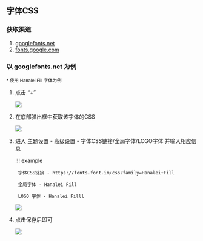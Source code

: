 ## 字体CSS

### 获取渠道

1. [googlefonts.net](//googlefonts.net)
2. [fonts.google.com](//fonts.google.com/)

### 以 googlefonts.net 为例

<small>* 使用 Hanalei Fill 字体为例</small>

1. 点击 “+”

    ![](https://gcore.jsdelivr.net/gh/bhaoo/cuckoo-docs@latest/images/font1.png)

2. 在底部弹出框中获取该字体的CSS

    ![](https://gcore.jsdelivr.net/gh/bhaoo/cuckoo-docs@latest/images/font2.png)

3. 进入 主题设置 - 高级设置 - 字体CSS链接/全局字体/LOGO字体 并输入相应信息

    !!! example

        字体CSS链接 - https://fonts.font.im/css?family=Hanalei+Fill

        全局字体 - Hanalei Fill

        LOGO 字体 - Hanalei Filll

    ![](https://gcore.jsdelivr.net/gh/bhaoo/cuckoo-docs@latest/images/font3.png)

4. 点击保存后即可

    ![](https://gcore.jsdelivr.net/gh/bhaoo/cuckoo-docs@latest/images/font4.png)